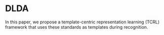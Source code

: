 # DLDA

In this paper, we propose a template-centric representation learning (TCRL) framework that uses these standards as templates during recognition. 
